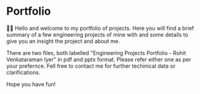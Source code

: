 # Portfolio
🕵️‍♂️ Hello and welcome to my portfolio of projects. Here you will find a brief summary of a few engineering projects of mine with and some details to give you an insight the project and about me. 

There are two files, both labelled "Engineering Projects Portfolio - Rohit Venkataraman Iyer" in pdf and pptx format. Please refer either one as per your prefernce. Fell free to contact me for further techinical data or clarifications. 

Hope you have fun!
